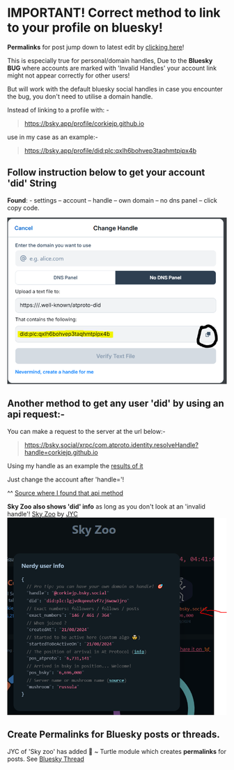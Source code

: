# **IMPORTANT!** Correct method to link to your profile on bluesky!
**Permalinks** for post jump down to latest edit by [clicking here](#create-permalinks-for-bluesky-posts-or-threads)!

This is especially true for personal/domain handles, Due to the **Bluesky BUG** where accounts are marked with 'Invalid Handles' your account link might not appear correctly for other users!

But will work with the default bluesky social handles in case you encounter the bug, you don't need to utilise a domain handle.

Instead of linking to a profile with: -
> https://bsky.app/profile/corkiejp.github.io

use in my case as an example:-
> https://bsky.app/profile/did:plc:qxlh6bohvep3taqhmtpipx4b



## Follow instruction below to get your account 'did' String

**Found**: - settings – account – handle – own domain – no dns panel – click copy code.

![Account profile string and where you find it!](/assets/blueskyaccountstring-Capture.PNG)


## Another method to get any user 'did' by using an api request:-

You can make a request to the server at the url below:-

> https://bsky.social/xrpc/com.atproto.identity.resolveHandle?handle=corkiejp.github.io

Using my handle as an example the [results of it](https://bsky.social/xrpc/com.atproto.identity.resolveHandle?handle=corkiejp.github.io)

Just change the account after 'handle='!

^^ [Source where I found that api method](https://www.reddit.com/r/BlueskySocial/comments/15hbu83/comment/jusiaws/?utm_source=share&utm_medium=web3x&utm_name=web3xcss&utm_term=1&utm_content=share_button)

**Sky Zoo also shows 'did' info** as long as you don't look at an 'invalid handle'!
[Sky Zoo](https://skyzoo.blue/stats) by [JYC](https://bsky.app/profile/jyc.dev)
![Account profile string and where you find it!](/assets/sky_zoo_did.PNG)

## Create Permalinks for Bluesky posts or threads.
JYC of 'Sky zoo' has added 🐢 ~ Turtle module which creates **permalinks** for posts. See [Bluesky Thread](https://bsky.app/profile/did:plc:qxlh6bohvep3taqhmtpipx4b/post/3lddmk6kefc26)
